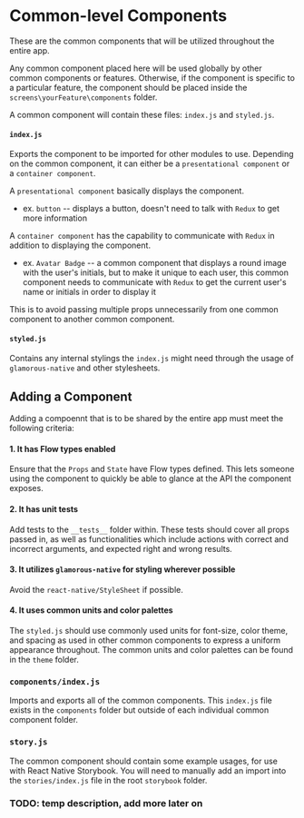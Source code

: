 # Common-level Components
These are the common components that will be utilized throughout the entire app.

Any common component placed here will be used globally by other common components or features. Otherwise, if the component is specific to a particular feature, the component should be placed inside the `screens\yourFeature\components` folder.

A common component will contain these files: `index.js` and `styled.js`.

#### `index.js`
Exports the component to be imported for other modules to use. Depending on the common component, it can either be a `presentational component` or a `container component`.

A `presentational component` basically displays the component.
- ex. `button` -- displays a button, doesn't need to talk with `Redux` to get more information

A `container component` has the capability to communicate with `Redux` in addition to displaying the component.
- ex. `Avatar Badge` -- a common component that displays a round image with the user's initials, but to make it unique to each user, this common component needs to communicate with `Redux` to get the current user's name or initials in order to display it

This is to avoid passing multiple props unnecessarily from one common component to another common component.

#### `styled.js`
Contains any internal stylings the `index.js` might need through the usage of `glamorous-native` and other stylesheets.

## Adding a Component
Adding a compoennt that is to be shared by the entire app must meet the following criteria:

#### 1. It has Flow types enabled
Ensure that the `Props` and `State` have Flow types defined. This lets someone using the component to quickly be able to glance at the API the component exposes.

#### 2. It has unit tests
Add tests to the `__tests__` folder within. These tests should cover all props passed in, as well as functionalities which include actions with correct and incorrect arguments, and expected right and wrong results.

#### 3. It utilizes `glamorous-native` for styling wherever possible
Avoid the `react-native/StyleSheet` if possible.

#### 4. It uses common units and color palettes
The `styled.js` should use commonly used units for font-size, color theme, and spacing as used in other common components to express a uniform appearance throughout. The common units and color palettes can be found in the `theme` folder.

### `components/index.js`
Imports and exports all of the common components. This `index.js` file exists in the `components` folder but outside of each individual common component folder.

### `story.js`
The common component should contain some example usages, for use with React Native Storybook. You will need to manually add an import into the `stories/index.js` file in the root `storybook` folder.

### TODO: temp description, add more later on
